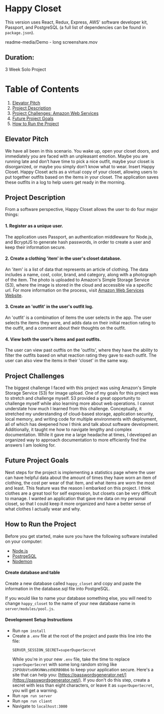 # Happy Closet

This version uses React, Redux, Express, AWS' software developer kit, Passport, and PostgreSQL (a full list of dependencies can be found in `package.json`).

readme-media/Demo - long screenshare.mov

## Duration:

3 Week Solo Project

# Table of Contents

1. [Elevator Pitch](#elevator-pitch)
2. [Project Description](#project-description)
3. [Project Challenges: Amazon Web Services](#project-challenges)
4. [Future Project Goals](#future-project-goals)
5. [How to Run the Project](#how-to-run-the-project)

## Elevator Pitch

We have all been in this scenario. You wake up, open your closet doors, and immediately you are faced with an unpleasant emotion. Maybe you are running late and don’t have time to pick a nice outfit, maybe your closet is disorganized, or maybe you simply don’t know what to wear. Insert Happy Closet. Happy Closet acts as a virtual copy of your closet, allowing users to put together outfits based on the items in your closet. The application saves these outfits in a log to help users get ready in the morning.

## Project Description

From a software perspective, Happy Closet allows the user to do four major things:

#### 1. Register as a unique user.

The application uses Passport, an authentication middleware for Node.js, and BcryptJS to generate hash passwords, in order to create a user and keep their information secure.

#### 2. Create a clothing 'item' in the user's closet database.

An 'item' is a list of data that represents an article of clothing. The data includes a name, cost, color, brand, and category, along with a photograph of the item. The photo is uploaded to Amazon's Simple Storage Service (S3), where the image is stored in the cloud and accessible via a specific url. For more information on the process, visit [Amazon Web Services Website](https://aws.amazon.com/s3/).

#### 3. Create an 'outfit' in the user's outfit log.

An 'outfit' is a combination of items the user selects in the app. The user selects the items they wore, and adds data on their initial reaction rating to the outfit, and a comment about their thoughts on the outfit.

#### 4. View both the user's items and past outfits.

The user can view past outftis on the 'outfits', where they have the ability to filter the outfits based on what reaction rating they gave to each outfit. The user can also view the items in their 'closet' in the same way.

## Project Challenges

The biggest challenge I faced with this project was using Amazon's Simple Storage Service (S3) for image upload. One of my goals for this project was to stretch and challenge myself. S3 provided a great opportunity to challenge myself while also learning more about web operations. I cannot understate how much I learned from this challenge. Conceptually, it stretched my understanding of cloud-based storage, application security, local memory, and writing code for multiple environments with deployment, all of which has deepened how I think and talk about software development. Additionally, it taught me how to navigate lengthy and complex documentation. While it gave me a large headache at times, I developed an organized way to approach documentation to more efficiently find the answers I am looking for.

## Future Project Goals

Next steps for the project is implementing a statistics page where the user can have helpful data about the amount of times they have worn an item of clothing, the cost per wear of that item, and what items are worn the most and least. This feature was the reason I embarked on this project. I think clothes are a great tool for self expression, but closets can be very difficult to manage. I wanted an application that gave me data on my personal closet, so that I could keep it more organized and have a better sense of what clothes I actually wear and why.

## How to Run the Project

Before you get started, make sure you have the following software installed on your computer:

- [Node.js](https://nodejs.org/en/)
- [PostrgeSQL](https://www.postgresql.org/)
- [Nodemon](https://nodemon.io/)

#### Create database and table

Create a new database called `happy_closet` and copy and paste the information in the database.sql file into PostgreSQL.

If you would like to name your database something else, you will need to change `happy_closet` to the name of your new database name in `server/modules/pool.js`.

#### Development Setup Instructions

- Run `npm install`
- Create a `.env` file at the root of the project and paste this line into the file:
  ```
  SERVER_SESSION_SECRET=superDuperSecret
  ```
  While you're in your new `.env` file, take the time to replace `superDuperSecret` with some long random string like `25POUbVtx6RKVNWszd9ERB9Bb6` to keep your application secure. Here's a site that can help you: [https://passwordsgenerator.net/](https://passwordsgenerator.net/). If you don't do this step, create a secret with less than eight characters, or leave it as `superDuperSecret`, you will get a warning.
- Run `npm run server`
- Run `npm run client`
- Navigate to `localhost:3000`
